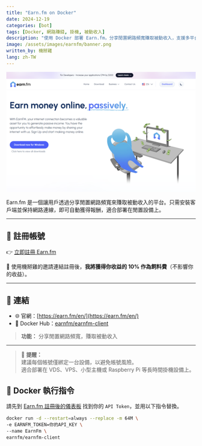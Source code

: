 ```yaml
---
title: "Earn.fm on Docker"
date: 2024-12-19
categories: [bot]
tags: [Docker, 網路賺錢, 掛機, 被動收入]
description: "使用 Docker 部署 Earn.fm，分享閒置網路頻寬賺取被動收入，支援多平台運行，註冊即享推薦獎勵。"
image: /assets/images/earnfm/banner.png
written_by: 機掰雞
lang: zh-TW
---
```


![Earn.fm 封面圖](/assets/images/earnfm/banner.png)

Earn.fm 是一個讓用戶透過分享閒置網路頻寬來賺取被動收入的平台。只需安裝客戶端並保持網路連線，即可自動獲得報酬，適合部署在閒置設備上。

---

## 📝 註冊帳號

👉 [立即註冊 Earn.fm](https://earn.fm/ref/YAMAZTYC)

🎉 使用機掰雞的邀請連結註冊後，**我將獲得你收益的 10% 作為飼料費**（不影響你的收益）。

---

## 🔗 連結

- 🌐 官網：[https://earn.fm/en/](https://earn.fm/en/)
- 🐳 Docker Hub：[earnfm/earnfm-client](https://hub.docker.com/r/earnfm/earnfm-client)
> **功能：** 分享閒置網路頻寬，賺取被動收入

---

> 🔔 **提醒：**  
> 建議每個帳號僅綁定一台設備，以避免帳號風險。  
> 適合部署在 VDS、VPS、小型主機或 Raspberry Pi 等長時間掛機設備上。


## 🐳 Docker 執行指令

請先到 [Earn.fm 註冊後的儀表板](https://earn.fm/ref/YAMAZTYC) 找到你的 `API Token`，並用以下指令替換。

```bash
docker run -d --restart=always --replace -m 64M \
-e EARNFM_TOKEN=你的API_KEY \
--name EarnFm \
earnfm/earnfm-client
```
